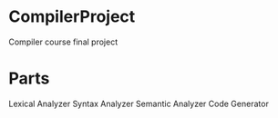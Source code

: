 # CompilerProject
Compiler course final project

# Parts
   Lexical Analyzer
   Syntax Analyzer
   Semantic Analyzer
   Code Generator
